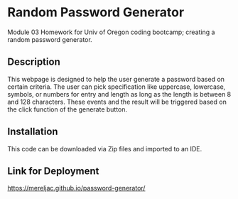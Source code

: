 # Random Password Generator
Module 03 Homework for Univ of Oregon coding bootcamp; creating a random password generator. 

 ## Description
 This webpage is designed to help the user generate a password based on certain criteria. The user can pick specification like uppercase, lowercase, symbols, or numbers for entry and length as long as the length is between 8 and 128 characters. These events and the result will be triggered based on the click function of the generate button. 

 ## Installation
 This code can be downloaded via Zip files and imported to an IDE. 

 ## Link for Deployment
 https://mereljac.github.io/password-generator/
